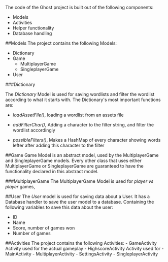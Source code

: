 The code of the Ghost project is built out of the following components:

- Models
- Activities
- Helper functionality
- Database handling

##Models
The project contains the following Models:

- Dictionary
- Game
    - MultiplayerGame
    - SingleplayerGame
- User

###Dictionary

The *Dictionary* Model is used for saving wordlists and filter the wordlist
according to what it starts with.  The Dictionary's most important functions
are:

- *loadAssetFile()*,    loading a wordlist from an assets file

- *addFilterChar()*,    Adding a character to the filter string, and filter the
                        wordlist accordingly

- *possibleFilters()*,  Makes a HashMap of every character showing words lefter
                        after adding this character to the filter

##Game
Game Model is an abstract model, used by the MultiplayerGame and
SingleplayerGame models. Every other class that uses either MultiplayerGame or
SingleplayerGame are guaranteed to have the functionality declared in this
abstract model.

###MultiplayerGame
The MultiplayerGame Model is used for *player vs player* games,

##User
The *User* model is used for saving data about a User. It has a Database
handler to save the user model to a database.  Containing the following
variables to save this data about the user:

- ID
- Name
- Score, number of games won
- Number of games


##Activities
The project contains the following Activities:
    - GameActivity
        Activity used for the actual gameplay
    - HighscoreActivity
        Activity used for
    - MainActivity
    - MultiplayerActivity
    - SettingsActivity
    - SingleplayerActivity


